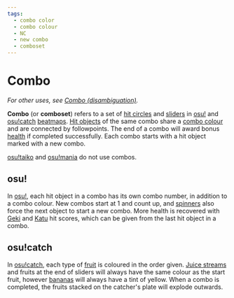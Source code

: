 ```yaml
---
tags:
  - combo color
  - combo colour
  - NC
  - new combo
  - comboset
---
```


# Combo

*For other uses, see [Combo (disambiguation)](/wiki/Disambiguation/Combo).*

**Combo** (or **comboset**) refers to a set of [hit circles](/wiki/Gameplay/Hit_object/Hit_circle) and [sliders](/wiki/Gameplay/Hit_object/Slider) in [osu!](/wiki/Game_mode/osu!) and [osu!catch](/wiki/Game_mode/osu!catch) [beatmaps](/wiki/Beatmap). [Hit objects](/wiki/Hit_object) of the same combo share a [combo colour](/wiki/Glossary/Combo_colour) and are connected by followpoints. The end of a combo will award bonus [health](/wiki/Gameplay/Health) if completed successfully. Each combo starts with a hit object marked with a new combo.

[osu!taiko](/wiki/Game_mode/osu!taiko) and [osu!mania](/wiki/Game_mode/osu!mania) do not use combos.

## osu!

In [osu!](/wiki/Game_mode/osu!), each hit object in a combo has its own combo number, in addition to a combo colour. New combos start at 1 and count up, and [spinners](/wiki/Gameplay/Hit_object/Spinner) also force the next object to start a new combo. More health is recovered with [Geki](/wiki/Gameplay/Judgement/Geki) and [Katu](/wiki/Gameplay/Judgement/Katu) hit scores, which can be given from the last hit object in a combo.

## osu!catch

In [osu!catch](/wiki/Game_mode/osu!catch), each type of [fruit](/wiki/Gameplay/Hit_object/Fruit) is coloured in the order given. [Juice streams](/wiki/Gameplay/Hit_object/Juice_stream) and fruits at the end of sliders will always have the same colour as the start fruit, however [bananas](/wiki/Gameplay/Hit_object/Banana) will always have a tint of yellow. When a combo is completed, the fruits stacked on the catcher's plate will explode outwards.
